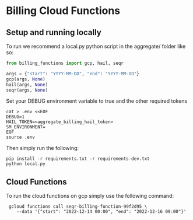 # Billing Cloud Functions

## Setup and running locally

To run we recommend a local.py python script in the aggregate/ folder like so:

```python
from billing_functions import gcp, hail, seqr

args = {"start": "YYYY-MM-DD", "end": "YYYY-MM-DD"}
gcp(args, None)
hail(args, None)
seqr(args, None)
```

Set your DEBUG environment variable to true and the other required tokens

```shell
cat > .env <<EOF
DEBUG=1
HAIL_TOKEN=<aggregate_billing_hail_token>
SM_ENVIRONMENT=
EOF
source .env
```

Then simply run the following:

```shell
pip install -r requirements.txt -r requirements-dev.txt
python local.py
```


## Cloud Functions

To run the cloud functions on gcp simply use the following command:

```shell
 gcloud functions call seqr-billing-function-99f2d95 \
    --data '{"start": "2022-12-14 00:00", "end": "2022-12-16 09:00"}'
```
